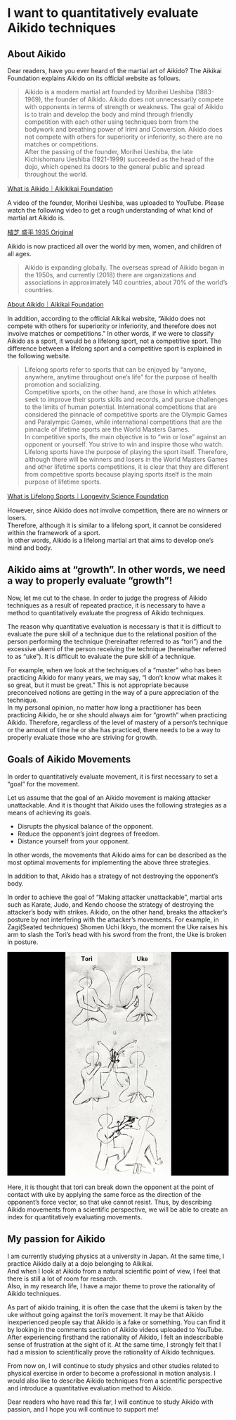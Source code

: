 # I want to quantitatively evaluate Aikido techniques

## About Aikido
Dear readers, have you ever heard of the martial art of Aikido?
The Aikikai Foundation explains Aikido on its official website as follows.

> Aikido is a modern martial art founded by Morihei Ueshiba (1883-1969), the founder of Aikido. Aikido does not unnecessarily compete with opponents in terms of strength or weakness. The goal of Aikido is to train and develop the body and mind through friendly competition with each other using techniques born from the bodywork and breathing power of Irimi and Conversion. Aikido does not compete with others for superiority or inferiority, so there are no matches or competitions.  
> After the passing of the founder, Morihei Ueshiba, the late Kichishomaru Ueshiba (1921-1999) succeeded as the head of the dojo, which opened its doors to the general public and spread throughout the world.

[What is Aikido｜Aikikikai Foundation](http://www.aikikai.or.jp/aikido/index.html)

A video of the founder, Morihei Ueshiba, was uploaded to YouTube. Please watch the following video to get a rough understanding of what kind of martial art Aikido is.

[植芝 盛平 1935 Original](https://youtu.be/d_edhmu-iFE)

Aikido is now practiced all over the world by men, women, and children of all ages.

> Aikido is expanding globally. The overseas spread of Aikido began in the 1950s, and currently (2018) there are organizations and associations in approximately 140 countries, about 70% of the world’s countries.

[About Aikido｜Aikikai Foundation](http://www.aikikai.or.jp/aikido/about.html)

In addition, according to the official Aikikai website, “Aikido does not compete with others for superiority or inferiority, and therefore does not involve matches or competitions.” In other words, if we were to classify Aikido as a sport, it would be a lifelong sport, not a competitive sport.
The difference between a lifelong sport and a competitive sport is explained in the following website.

>Lifelong sports refer to sports that can be enjoyed by “anyone, anywhere, anytime throughout one’s life” for the purpose of health promotion and socializing.  
> Competitive sports, on the other hand, are those in which athletes seek to improve their sports skills and records, and pursue challenges to the limits of human potential. International competitions that are considered the pinnacle of competitive sports are the Olympic Games and Paralympic Games, while international competitions that are the pinnacle of lifetime sports are the World Masters Games.  
> In competitive sports, the main objective is to “win or lose” against an opponent or yourself. You strive to win and inspire those who watch. Lifelong sports have the purpose of playing the sport itself. Therefore, although there will be winners and losers in the World Masters Games and other lifetime sports competitions, it is clear that they are different from competitive sports because playing sports itself is the main purpose of lifetime sports.

[What is Lifelong Sports｜Longevity Science Foundation](https://www.tyojyu.or.jp/net/kenkou-tyoju/shintai-shumi/sports.html#:~:text=%E4%B8%80%E6%96%B9%E7%AB%B6%E6%8A%80%E3%82%B9%E3%83%9D%E3%83%BC%E3%83%84%E3%81%AF%E3%80%81%E3%82%B9%E3%83%9D%E3%83%BC%E3%83%84,%E3%83%AF%E3%83%BC%E3%83%AB%E3%83%89%E3%83%9E%E3%82%B9%E3%82%BF%E3%83%BC%E3%82%BA%E3%82%B2%E3%83%BC%E3%83%A0%E3%82%BA%E3%81%8C%E3%81%82%E3%82%8A%E3%81%BE%E3%81%99%E3%80%82)

However, since Aikido does not involve competition, there are no winners or losers.  
Therefore, although it is similar to a lifelong sport, it cannot be considered within the framework of a sport.  
In other words, Aikido is a lifelong martial art that aims to develop one’s mind and body.

## Aikido aims at “growth”. In other words, we need a way to properly evaluate “growth”!
Now, let me cut to the chase. In order to judge the progress of Aikido techniques as a result of repeated practice, it is necessary to have a method to quantitatively evaluate the progress of Aikido techniques.

The reason why quantitative evaluation is necessary is that it is difficult to evaluate the pure skill of a technique due to the relational position of the person performing the technique (hereinafter referred to as “tori”) and the excessive ukemi of the person receiving the technique (hereinafter referred to as “uke”). It is difficult to evaluate the pure skill of a technique.

For example, when we look at the techniques of a “master” who has been practicing Aikido for many years, we may say, “I don’t know what makes it so great, but it must be great.” This is not appropriate because preconceived notions are getting in the way of a pure appreciation of the technique.  
In my personal opinion, no matter how long a practitioner has been practicing Aikido, he or she should always aim for “growth” when practicing Aikido. Therefore, regardless of the level of mastery of a person’s technique or the amount of time he or she has practiced, there needs to be a way to properly evaluate those who are striving for growth.

## Goals of Aikido Movements
In order to quantitatively evaluate movement, it is first necessary to set a “goal” for the movement.

Let us assume that the goal of an Aikido movement is making attacker unattackable. And it is thought that Aikido uses the following strategies as a means of achieving its goals.

- Disrupts the physical balance of the opponent.
- Reduce the opponent’s joint degrees of freedom.
- Distance yourself from your opponent.

In other words, the movements that Aikido aims for can be described as the most optimal movements for implementing the above three strategies.

In addition to that, Aikido has a strategy of not destroying the opponent’s body.

In order to achieve the goal of “Making attacker unattackable”, martial arts such as Karate, Judo, and Kendo choose the strategy of destroying the attacker’s body with strikes.
Aikido, on the other hand, breaks the attacker’s posture by not interfering with the attacker’s movements. For example, in Zagi(Seated techniques) Shomen Uchi Ikkyo, the moment the Uke raises his arm to slash the Tori’s head with his sword from the front, the Uke is broken in posture.

![](./Note_1.png)

Here, it is thought that tori can break down the opponent at the point of contact with uke by applying the same force as the direction of the opponent’s force vector, so that uke cannot resist.
Thus, by describing Aikido movements from a scientific perspective, we will be able to create an index for quantitatively evaluating movements.

## My passion for Aikido
I am currently studying physics at a university in Japan. At the same time, I practice Aikido daily at a dojo belonging to Aikikai.  
And when I look at Aikido from a natural scientific point of view, I feel that there is still a lot of room for research.  
Also, in my research life, I have a major theme to prove the rationality of Aikido techniques.

As part of aikido training, it is often the case that the ukemi is taken by the uke without going against the tori’s movement. It may be that Aikido inexperienced people say that Aikido is a fake or something. You can find it by looking in the comments section of Aikido videos uploaded to YouTube. After experiencing firsthand the rationality of Aikido, I felt an indescribable sense of frustration at the sight of it. At the same time, I strongly felt that I had a mission to scientifically prove the rationality of Aikido techniques.

From now on, I will continue to study physics and other studies related to physical exercise in order to become a professional in motion analysis. I would also like to describe Aikido techniques from a scientific perspective and introduce a quantitative evaluation method to Aikido.

Dear readers who have read this far, I will continue to study Aikido with passion, and I hope you will continue to support me!